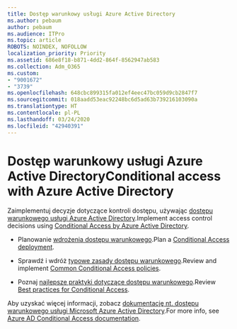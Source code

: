 ```yaml
---
title: Dostęp warunkowy usługi Azure Active Directory
ms.author: pebaum
author: pebaum
ms.audience: ITPro
ms.topic: article
ROBOTS: NOINDEX, NOFOLLOW
localization_priority: Priority
ms.assetid: 686e8f18-b871-4dd2-864f-8562947ab583
ms.collection: Adm_O365
ms.custom:
- "9001672"
- "3739"
ms.openlocfilehash: 648cbc899315fa012ef4eec47bc059d9cb2847f7
ms.sourcegitcommit: 018aadd53eac92248bc6d5ad63b739216103090a
ms.translationtype: HT
ms.contentlocale: pl-PL
ms.lasthandoff: 03/24/2020
ms.locfileid: "42940391"
---
```

# <a name="conditional-access-with-azure-active-directory"></a><span data-ttu-id="2bcab-102">Dostęp warunkowy usługi Azure Active Directory</span><span class="sxs-lookup"><span data-stu-id="2bcab-102">Conditional access with Azure Active Directory</span></span>

<span data-ttu-id="2bcab-103">Zaimplementuj decyzje dotyczące kontroli dostępu, używając [dostępu warunkowego usługi Azure Active Directory](https://docs.microsoft.com/azure/active-directory/conditional-access/overview).</span><span class="sxs-lookup"><span data-stu-id="2bcab-103">Implement access control decisions using [Conditional Access by Azure Active Directory](https://docs.microsoft.com/azure/active-directory/conditional-access/overview).</span></span>

- <span data-ttu-id="2bcab-104">Planowanie [wdrożenia dostępu warunkowego](https://docs.microsoft.com/azure/active-directory/conditional-access/plan-conditional-access).</span><span class="sxs-lookup"><span data-stu-id="2bcab-104">Plan a [Conditional Access deployment](https://docs.microsoft.com/azure/active-directory/conditional-access/plan-conditional-access).</span></span> 

- <span data-ttu-id="2bcab-105">Sprawdź i wdróż [typowe zasady dostępu warunkowego](https://docs.microsoft.com/azure/active-directory/conditional-access/concept-conditional-access-policy-common).</span><span class="sxs-lookup"><span data-stu-id="2bcab-105">Review and implement [Common Conditional Access policies](https://docs.microsoft.com/azure/active-directory/conditional-access/concept-conditional-access-policy-common).</span></span>

- <span data-ttu-id="2bcab-106">Poznaj [najlepsze praktyki dotyczące dostępu warunkowego](https://docs.microsoft.com/azure/active-directory/conditional-access/best-practices).</span><span class="sxs-lookup"><span data-stu-id="2bcab-106">Review [Best practices for Conditional Access](https://docs.microsoft.com/azure/active-directory/conditional-access/best-practices).</span></span>

<span data-ttu-id="2bcab-107">Aby uzyskać więcej informacji, zobacz [dokumentację nt. dostępu warunkowego usługi Microsoft Azure Active Directory](https://docs.microsoft.com/azure/active-directory/conditional-access/).</span><span class="sxs-lookup"><span data-stu-id="2bcab-107">For more info, see [Azure AD Conditional Access documentation](https://docs.microsoft.com/azure/active-directory/conditional-access/).</span></span>
